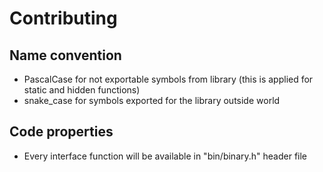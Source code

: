 # Contributing

## Name convention

- PascalCase for not exportable symbols from library (this is applied for static and hidden functions)
- snake_case for symbols exported for the library outside world

## Code properties

- Every interface function will be available in "bin/binary.h" header file
